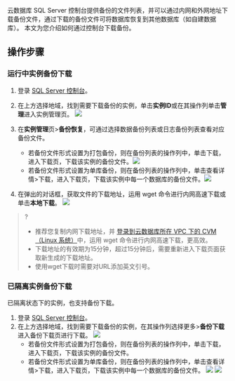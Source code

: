 云数据库 SQL Server 控制台提供备份的文件列表，并可以通过内网和外网地址下载备份文件，通过下载的备份文件可将数据库恢复到其他数据库（如自建数据库）。
本文为您介绍如何通过控制台下载备份。
## 操作步骤
### 运行中实例备份下载
1. 登录 [SQL Server 控制台](https://console.cloud.tencent.com/sqlserver)。
2. 在上方选择地域，找到需要下载备份的实例，单击**实例ID**或在其操作列单击**管理**进入实例管理页。
![](https://qcloudimg.tencent-cloud.cn/raw/3bb7a0be93f6fb3fa7879389c90b9876.png)
3. 在**实例管理**页>**备份恢复**，可通过选择数据备份列表或日志备份列表查看对应备份文件。
   - 若备份文件形式设置为打包备份，则在备份列表的操作列中，单击下载，进入下载页，下载该实例的备份文件。![](https://qcloudimg.tencent-cloud.cn/raw/ce6cf74fba206c55fc03b3836ea9f9d7.png)
   - 若备份文件形式设置为单库备份，则在备份列表的操作列中，单击查看详情>下载，进入下载页，下载该实例中每一个数据库的备份文件。![](https://qcloudimg.tencent-cloud.cn/raw/aab00fb2503d6fad8ae5a697d9416ddc.png)

4. 在弹出的对话框，获取文件的下载地址，运用 wget 命令进行内网高速下载或单击**本地下载**。
![](https://qcloudimg.tencent-cloud.cn/raw/57b8b4a646e0383709c3042faf6e4c72.png)
>?
>- 推荐您复制内网下载地址，并 [登录到云数据库所在 VPC 下的 CVM（Linux 系统）](https://cloud.tencent.com/document/product/213/2936#.E6.AD.A5.E9.AA.A43.EF.BC.9A.E7.99.BB.E5.BD.95.E4.BA.91.E6.9C.8D.E5.8A.A1.E5.99.A8)中，运用 wget 命令进行内网高速下载，更高效。
>- 下载地址的有效期为15分钟，超过15分钟后，需要重新进入下载页面获取新生成的下载地址。
>- 使用wget下载时需要对URL添加英文引号。

### 已隔离实例备份下载
已隔离状态下的实例，也支持备份下载。
1. 登录 [SQL Server 控制台](https://console.cloud.tencent.com/sqlserver)。
2. 在上方选择地域，找到需要下载备份的实例，在其操作列选择更多>**备份下载**进入备份下载页进行下载。
![](https://qcloudimg.tencent-cloud.cn/raw/a64684cb4087f4e235eab9721dab40fd.png)
   - 若备份文件形式设置为打包备份，则在备份列表的操作列中，单击下载，进入下载页，下载该实例的备份文件。
   - 若备份文件形式设置为单库备份，则在备份列表的操作列中，单击查看详情>下载，进入下载页，下载该实例中每一个数据库的备份文件。
   ![](https://qcloudimg.tencent-cloud.cn/raw/c9d0b831876a6ac0f20812b2b6a667df.png)
	 ![](https://qcloudimg.tencent-cloud.cn/raw/ead54acddb09f0f2180f1505572691fa.png)
